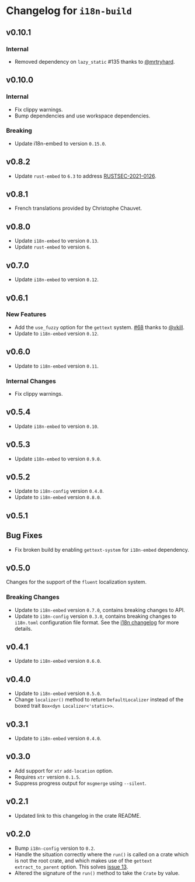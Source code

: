 # Changelog for `i18n-build`

## v0.10.1

### Internal

+ Removed dependency on `lazy_static` #135 thanks to [@mrtryhard](https://github.com/mrtryhard).

## v0.10.0

### Internal

+ Fix clippy warnings.
+ Bump dependencies and use workspace dependencies.

### Breaking

+ Update i18n-embed to version `0.15.0`.

## v0.8.2

+ Update `rust-embed` to `6.3` to address [RUSTSEC-2021-0126](https://rustsec.org/advisories/RUSTSEC-2021-0126.html).

## v0.8.1

+ French translations provided by Christophe Chauvet.

## v0.8.0

+ Update `i18n-embed` to version `0.13`.
+ Update `rust-embed` to version `6`.

## v0.7.0

+ Update `i18n-embed` to version `0.12`.

## v0.6.1

### New Features

+ Add the `use_fuzzy` option for the `gettext` system. [#68](https://github.com/kellpossible/cargo-i18n/pull/68) thanks to [@vkill](https://github.com/vkill).
+ Update to `i18n-embed` version `0.12`.

## v0.6.0

+ Update to `i18n-embed` version `0.11`.

### Internal Changes

+ Fix clippy warnings.

## v0.5.4

+ Update `i18n-embed` to version `0.10`.

## v0.5.3

+ Update `i18n-embed` to version `0.9.0`.

## v0.5.2

+ Update to `i18n-config` version `0.4.0`.
+ Update to `i18n-embed` version `0.8.0`.

## v0.5.1

## Bug Fixes

+ Fix broken build by enabling `gettext-system` for `i18n-embed` dependency.

## v0.5.0

Changes for the support of the `fluent` localization system.

### Breaking Changes

+ Update to `i18n-embed` version `0.7.0`, contains breaking changes to API.
+ Update to `i18n-config` version `0.3.0`, contains breaking changes to `i18n.toml` configuration file format. See the [i18n changelog](https://github.com/kellpossible/cargo-i18n/blob/master/i18n-config/CHANGELOG.md#v030) for more details.

## v0.4.1

+ Update to `i18n-embed` version `0.6.0`.

## v0.4.0

+ Update to `i18n-embed` version `0.5.0`.
+ Change `localizer()` method to return `DefaultLocalizer` instead of the boxed trait `Box<dyn Localizer<'static>>`.

## v0.3.1

+ Update to `i18n-embed` version `0.4.0`.

## v0.3.0

+ Add support for `xtr` `add-location` option.
+ Requires `xtr` version `0.1.5`.
+ Suppress progress output for `msgmerge` using `--silent`.

## v0.2.1

+ Updated link to this changelog in the crate README.

## v0.2.0

+ Bump `i18n-config` version to `0.2`.
+ Handle the situation correctly where the `run()` is called on a crate which is not the root crate, and which makes use of the `gettext` `extract_to_parent` option. This solves [issue 13](https://github.com/kellpossible/cargo-i18n/issues/13).
+ Altered the signature of the `run()` method to take the `Crate` by value.
